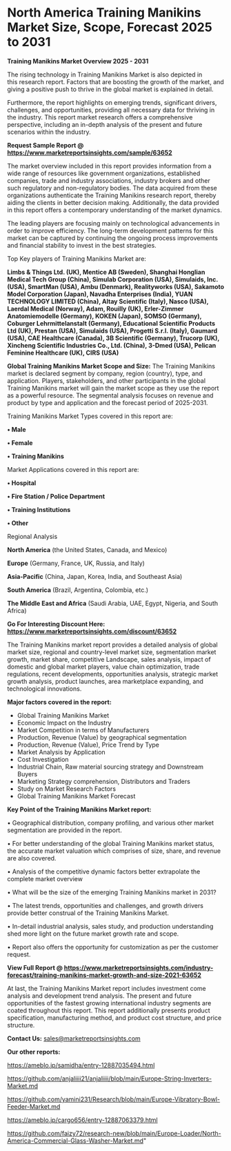 # North America Training Manikins Market Size, Scope, Forecast 2025 to 2031

<Strong> Training Manikins Market Overview 2025 - 2031</strong>

The rising technology in Training Manikins Market is also depicted in this research report. Factors that are boosting the growth of the market, and giving a positive push to thrive in the global market is explained in detail.

Furthermore, the report highlights on emerging trends, significant drivers, challenges, and opportunities, providing all necessary data for thriving in the industry. This report market research offers a comprehensive perspective, including an in-depth analysis of the present and future scenarios within the industry.

<strong>Request Sample Report @ <a href=https://www.marketreportsinsights.com/sample/63652>https://www.marketreportsinsights.com/sample/63652</a></strong>

The market overview included in this report provides information from a wide range of resources like government organizations, established companies, trade and industry associations, industry brokers and other such regulatory and non-regulatory bodies. The data acquired from these organizations authenticate the Training Manikins research report, thereby aiding the clients in better decision making. Additionally, the data provided in this report offers a contemporary understanding of the market dynamics.

The leading players are focusing mainly on technological advancements in order to improve efficiency. The long-term development patterns for this market can be captured by continuing the ongoing process improvements and financial stability to invest in the best strategies.

Top Key players of Training Manikins Market are:

<strong>Limbs & Things Ltd. (UK), Mentice AB (Sweden), Shanghai Honglian Medical Tech Group (China), Simulab Corporation (USA), Simulaids, Inc. (USA), SmartMan (USA), Ambu (Denmark), Realityworks (USA), Sakamoto Model Corporation (Japan), Navadha Enterprises (India), YUAN TECHNOLOGY LIMITED (China), Altay Scientific (Italy), Nasco (USA), Laerdal Medical (Norway), Adam, Rouilly (UK), Erler-Zimmer Anatomiemodelle (Germany), KOKEN (Japan), SOMSO (Germany), Coburger Lehrmittelanstalt (Germany), Educational Scientific Products Ltd (UK), Prestan (USA), Simulaids (USA), Progetti S.r.l. (Italy), Gaumard (USA), CAE Healthcare (Canada), 3B Scientific (Germany), Trucorp (UK), Xincheng Scientific Industries Co., Ltd. (China), 3-Dmed (USA), Pelican Feminine Healthcare (UK), CIRS (USA)</strong>

<strong><b>Global Training Manikins Market Scope and Size:</b></strong>
The Training Manikins market is declared segment by company, region (country), type, and application. Players, stakeholders, and other participants in the global Training Manikins market will gain the market scope as they use the report as a powerful resource. The segmental analysis focuses on revenue and product by type and application and the forecast period of 2025-2031.

Training Manikins Market Types covered in this report are:

<strong>• Male

• Female

• Training Manikins</strong>

Market Applications covered in this report are:

<strong>• Hospital

• Fire Station / Police Department

• Training Institutions

• Other</strong> 

Regional Analysis

<strong>North America</strong> (the United States, Canada, and Mexico)

<strong>Europe</strong> (Germany, France, UK, Russia, and Italy)

<strong>Asia-Pacific</strong> (China, Japan, Korea, India, and Southeast Asia)

<strong>South America</strong> (Brazil, Argentina, Colombia, etc.)

<strong>The Middle East and Africa</strong> (Saudi Arabia, UAE, Egypt, Nigeria, and South Africa)

<strong>Go For Interesting Discount Here: <a href=https://www.marketreportsinsights.com/discount/63652>https://www.marketreportsinsights.com/discount/63652</a></strong>

The Training Manikins market report provides a detailed analysis of global market size, regional and country-level market size, segmentation market growth, market share, competitive Landscape, sales analysis, impact of domestic and global market players, value chain optimization, trade regulations, recent developments, opportunities analysis, strategic market growth analysis, product launches, area marketplace expanding, and technological innovations.

<strong><b>Major factors covered in the report:</b></strong>
<ul>
  <li>Global Training Manikins Market </li>
  <li>Economic Impact on the Industry</li>
  <li>Market Competition in terms of Manufacturers</li>
  <li>Production, Revenue (Value) by geographical segmentation</li>
  <li>Production, Revenue (Value), Price Trend by Type</li>
  <li>Market Analysis by Application</li>
  <li>Cost Investigation</li>
  <li>Industrial Chain, Raw material sourcing strategy and Downstream Buyers</li>
  <li>Marketing Strategy comprehension, Distributors and Traders</li>
  <li>Study on Market Research Factors</li>
  <li>Global Training Manikins Market Forecast</li>
</ul>

<strong><b>Key Point of the Training Manikins Market report:</b></strong>

• Geographical distribution, company profiling, and various other market segmentation are provided in the report.

• For better understanding of the global Training Manikins market status, the accurate market valuation which comprises of size, share, and revenue are also covered.

• Analysis of the competitive dynamic factors better extrapolate the complete market overview

• What will be the size of the emerging Training Manikins market in 2031?

• The latest trends, opportunities and challenges, and growth drivers provide better construal of the Training Manikins Market.

• In-detail industrial analysis, sales study, and production understanding shed more light on the future market growth rate and scope.

• Report also offers the opportunity for customization as per the customer request.

<strong><b>View Full Report @ <a href=https://www.marketreportsinsights.com/industry-forecast/training-manikins-market-growth-and-size-2021-63652>https://www.marketreportsinsights.com/industry-forecast/training-manikins-market-growth-and-size-2021-63652</a></b></strong>


At last, the Training Manikins Market report includes investment come analysis and development trend analysis. The present and future opportunities of the fastest growing international industry segments are coated throughout this report. This report additionally presents product specification, manufacturing method, and product cost structure, and price structure.

<strong>Contact Us:</strong>
sales@marketreportsinsights.com

<strong>Our other reports:</strong>

<a href=https://ameblo.jp/samidha/entry-12887035494.html>https://ameblo.jp/samidha/entry-12887035494.html</a>

<a href=https://github.com/anjaliiii21/anjaliiii/blob/main/Europe-String-Inverters-Market.md>https://github.com/anjaliiii21/anjaliiii/blob/main/Europe-String-Inverters-Market.md</a>

<a href=https://github.com/yamini231/Research/blob/main/Europe-Vibratory-Bowl-Feeder-Market.md>https://github.com/yamini231/Research/blob/main/Europe-Vibratory-Bowl-Feeder-Market.md</a>

<a href=https://ameblo.jp/cargo656/entry-12887063379.html>https://ameblo.jp/cargo656/entry-12887063379.html</a>

<a href=https://github.com/faizy72/research-new/blob/main/Europe-Loader/North-America-Commercial-Glass-Washer-Market.md>https://github.com/faizy72/research-new/blob/main/Europe-Loader/North-America-Commercial-Glass-Washer-Market.md</a>"
